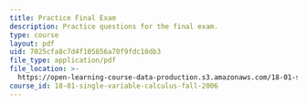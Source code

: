 ```yaml
---
title: Practice Final Exam
description: Practice questions for the final exam.
type: course
layout: pdf
uid: 7025cfa8c7d4f105856a70f9fdc10db3
file_type: application/pdf
file_location: >-
  https://open-learning-course-data-production.s3.amazonaws.com/18-01-single-variable-calculus-fall-2006/7025cfa8c7d4f105856a70f9fdc10db3_prfinal.pdf
course_id: 18-01-single-variable-calculus-fall-2006
---
```

